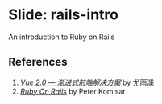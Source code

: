 # Slide: rails-intro

An introduction to Ruby on Rails

## References

1. [*Vue 2.0 — 渐进式前端解决方案*](http://mp.weixin.qq.com/s?__biz=MzIwNjQwMzUwMQ==&mid=2247484393&idx=1&sn=142b8e37dfc94de07be211607e468030&chksm=9723612ba054e83db6622a891287af119bb63708f1b7a09aed9149d846c9428ad5abbb822294&mpshare=1&scene=1&srcid=1026oUz3521V74ua0uwTcIWa&from=groupmessage&isappinstalled=0#wechat_redirect) by 尤雨溪
2. [*Ruby On Rails*](http://www.sentex.net/~pkomisar/Ruby/9_RubyOnRails_1.html) by Peter Komisar
